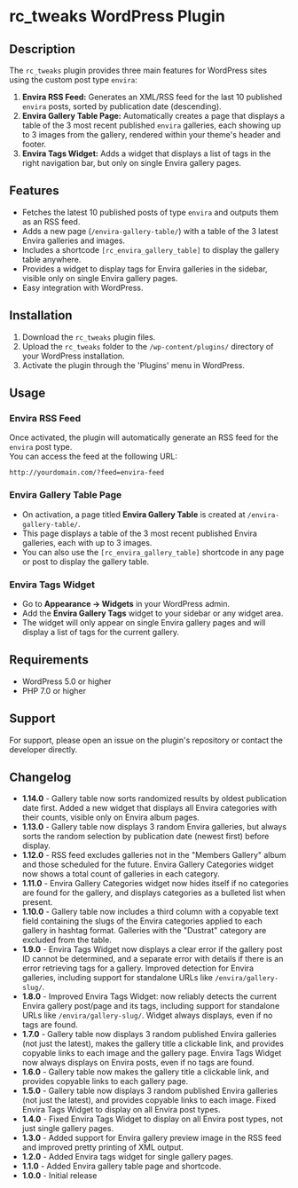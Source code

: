 # rc_tweaks WordPress Plugin

## Description
The `rc_tweaks` plugin provides three main features for WordPress sites using the custom post type `envira`:

1. **Envira RSS Feed:** Generates an XML/RSS feed for the last 10 published `envira` posts, sorted by publication date (descending).
2. **Envira Gallery Table Page:** Automatically creates a page that displays a table of the 3 most recent published `envira` galleries, each showing up to 3 images from the gallery, rendered within your theme's header and footer.
3. **Envira Tags Widget:** Adds a widget that displays a list of tags in the right navigation bar, but only on single Envira gallery pages.

## Features
- Fetches the latest 10 published posts of type `envira` and outputs them as an RSS feed.
- Adds a new page (`/envira-gallery-table/`) with a table of the 3 latest Envira galleries and images.
- Includes a shortcode `[rc_envira_gallery_table]` to display the gallery table anywhere.
- Provides a widget to display tags for Envira galleries in the sidebar, visible only on single Envira gallery pages.
- Easy integration with WordPress.

## Installation
1. Download the `rc_tweaks` plugin files.
2. Upload the `rc_tweaks` folder to the `/wp-content/plugins/` directory of your WordPress installation.
3. Activate the plugin through the 'Plugins' menu in WordPress.

## Usage

### Envira RSS Feed
Once activated, the plugin will automatically generate an RSS feed for the `envira` post type.  
You can access the feed at the following URL:
```
http://yourdomain.com/?feed=envira-feed
```

### Envira Gallery Table Page
- On activation, a page titled **Envira Gallery Table** is created at `/envira-gallery-table/`.
- This page displays a table of the 3 most recent published Envira galleries, each with up to 3 images.
- You can also use the `[rc_envira_gallery_table]` shortcode in any page or post to display the gallery table.

### Envira Tags Widget
- Go to **Appearance → Widgets** in your WordPress admin.
- Add the **Envira Gallery Tags** widget to your sidebar or any widget area.
- The widget will only appear on single Envira gallery pages and will display a list of tags for the current gallery.

## Requirements
- WordPress 5.0 or higher
- PHP 7.0 or higher

## Support
For support, please open an issue on the plugin's repository or contact the developer directly.

## Changelog
- **1.14.0** - Gallery table now sorts randomized results by oldest publication date first. Added a new widget that displays all Envira categories with their counts, visible only on Envira album pages.
- **1.13.0** - Gallery table now displays 3 random Envira galleries, but always sorts the random selection by publication date (newest first) before display.
- **1.12.0** - RSS feed excludes galleries not in the "Members Gallery" album and those scheduled for the future. Envira Gallery Categories widget now shows a total count of galleries in each category.
- **1.11.0** - Envira Gallery Categories widget now hides itself if no categories are found for the gallery, and displays categories as a bulleted list when present.
- **1.10.0** - Gallery table now includes a third column with a copyable text field containing the slugs of the Envira categories applied to each gallery in hashtag format. Galleries with the "Dustrat" category are excluded from the table.
- **1.9.0** - Envira Tags Widget now displays a clear error if the gallery post ID cannot be determined, and a separate error with details if there is an error retrieving tags for a gallery. Improved detection for Envira galleries, including support for standalone URLs like `/envira/gallery-slug/`.
- **1.8.0** - Improved Envira Tags Widget: now reliably detects the current Envira gallery post/page and its tags, including support for standalone URLs like `/envira/gallery-slug/`. Widget always displays, even if no tags are found.
- **1.7.0** - Gallery table now displays 3 random published Envira galleries (not just the latest), makes the gallery title a clickable link, and provides copyable links to each image and the gallery page. Envira Tags Widget now always displays on Envira posts, even if no tags are found.
- **1.6.0** - Gallery table now makes the gallery title a clickable link, and provides copyable links to each gallery page.
- **1.5.0** - Gallery table now displays 3 random published Envira galleries (not just the latest), and provides copyable links to each image. Fixed Envira Tags Widget to display on all Envira post types.
- **1.4.0** - Fixed Envira Tags Widget to display on all Envira post types, not just single gallery pages.
- **1.3.0** - Added support for Envira gallery preview image in the RSS feed and improved pretty printing of XML output.
- **1.2.0** - Added Envira tags widget for single gallery pages.
- **1.1.0** - Added Envira gallery table page and shortcode.
- **1.0.0** - Initial release
